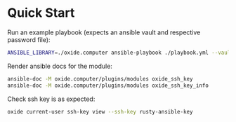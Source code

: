 # Quick Start

Run an example playbook (expects an ansible vault and respective password file):
```bash
ANSIBLE_LIBRARY=./oxide.computer ansible-playbook ./playbook.yml --vault-pass-file .vault_pass.txt
```

Render ansible docs for the module:
```bash
ansible-doc -M oxide.computer/plugins/modules oxide_ssh_key
ansible-doc -M oxide.computer/plugins/modules oxide_ssh_key_info
```

Check ssh key is as expected:
```bash
oxide current-user ssh-key view --ssh-key rusty-ansible-key
```
